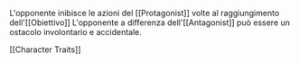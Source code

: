 L'opponente inibisce le azioni del [[Protagonist]] volte al raggiungimento dell'[[Obiettivo]]
L'opponente a differenza dell'[[Antagonist]] può essere un ostacolo involontario e accidentale.

[[Character Traits]]

